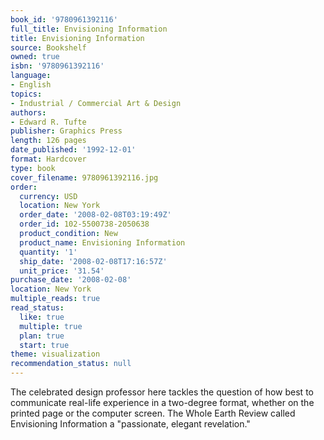 ```yaml
---
book_id: '9780961392116'
full_title: Envisioning Information
title: Envisioning Information
source: Bookshelf
owned: true
isbn: '9780961392116'
language:
- English
topics:
- Industrial / Commercial Art & Design
authors:
- Edward R. Tufte
publisher: Graphics Press
length: 126 pages
date_published: '1992-12-01'
format: Hardcover
type: book
cover_filename: 9780961392116.jpg
order:
  currency: USD
  location: New York
  order_date: '2008-02-08T03:19:49Z'
  order_id: 102-5500738-2050638
  product_condition: New
  product_name: Envisioning Information
  quantity: '1'
  ship_date: '2008-02-08T17:16:57Z'
  unit_price: '31.54'
purchase_date: '2008-02-08'
location: New York
multiple_reads: true
read_status:
  like: true
  multiple: true
  plan: true
  start: true
theme: visualization
recommendation_status: null
---
```

The celebrated design professor here tackles the question of how best to communicate real-life experience in a two-degree format, whether on the printed page or the computer screen. The Whole Earth Review called Envisioning Information a "passionate, elegant revelation."

